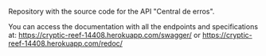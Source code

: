 Repository with the source code for the API "Central de erros".

You can access the documentation with all the endpoints and specifications at:
https://cryptic-reef-14408.herokuapp.com/swagger/  or https://cryptic-reef-14408.herokuapp.com/redoc/
